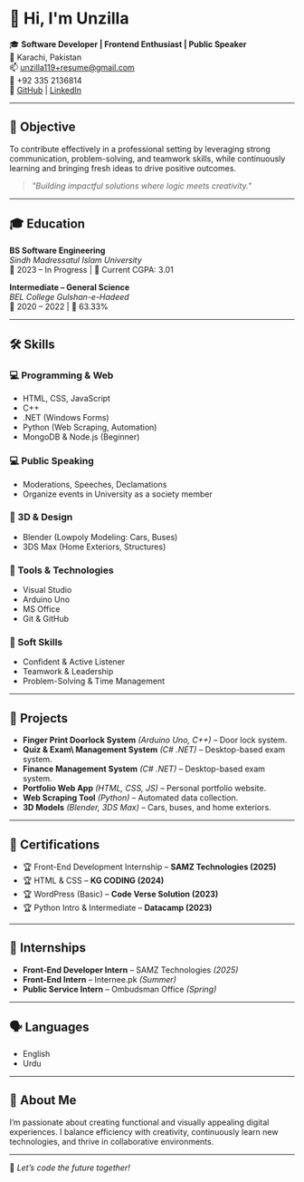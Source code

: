 # 👋 Hi, I'm Unzilla  

🎓 **Software Developer | Frontend Enthusiast | Public Speaker**  
📍 Karachi, Pakistan  
📫 unzilla119+resume@gmail.com  
📱 +92 335 2136814  
🔗 [GitHub](https://github.com/Its-unzilla) | [LinkedIn](https://www.linkedin.com/in/unzilla-2737a328a/)  

---

## 🧠 Objective  

To contribute effectively in a professional setting by leveraging strong communication, problem-solving, and teamwork skills, while continuously learning and bringing fresh ideas to drive positive outcomes.  

> *"Building impactful solutions where logic meets creativity."*  

---

## 🎓 Education  

**BS Software Engineering**  
*Sindh Madressatul Islam University*  
📅 2023 – In Progress | 🎯 Current CGPA: 3.01  

**Intermediate – General Science**  
*BEL College Gulshan-e-Hadeed*  
📅 2020 – 2022 | 🧪 63.33%  

---

## 🛠️ Skills  

### 💻 Programming & Web  
- HTML, CSS, JavaScript  
- C++  
- .NET (Windows Forms)  
- Python (Web Scraping, Automation)  
- MongoDB & Node.js (Beginner)  

### 💻 Public Speaking  
- Moderations, Speeches, Declamations
- Organize events in University as a society member   

### 🎨 3D & Design  
- Blender (Lowpoly Modeling: Cars, Buses)  
- 3DS Max (Home Exteriors, Structures)  

### 🧰 Tools & Technologies  
- Visual Studio  
- Arduino Uno  
- MS Office  
- Git & GitHub  

### 🌟 Soft Skills  
- Confident & Active Listener  
- Teamwork & Leadership  
- Problem-Solving & Time Management  

---

## 📁 Projects  

- **Finger Print Doorlock System** *(Arduino Uno, C++)* – Door lock system.  
- **Quiz & Exam\ Management System** *(C# .NET)* – Desktop-based exam system.
-  **Finance Management System** *(C# .NET)* – Desktop-based exam system.
- **Portfolio Web App** *(HTML, CSS, JS)* – Personal portfolio website.  
- **Web Scraping Tool** *(Python)* – Automated data collection.  
- **3D Models** *(Blender, 3DS Max)* – Cars, buses, and home exteriors.  

---

## 📜 Certifications  

- 🏆 Front-End Development Internship – **SAMZ Technologies (2025)**  
- 🏆 HTML & CSS – **KG CODING (2024)**  
- 🏆 WordPress (Basic) – **Code Verse Solution (2023)**  
- 🏆 Python Intro & Intermediate – **Datacamp (2023)**  

---

## 💼 Internships  

- **Front-End Developer Intern** – SAMZ Technologies *(2025)*  
- **Front-End Intern** – Internee.pk *(Summer)*  
- **Public Service Intern** – Ombudsman Office *(Spring)*  

---

## 🗣️ Languages  

- English  
- Urdu  

---

## 🌱 About Me  

I’m passionate about creating functional and visually appealing digital experiences. I balance efficiency with creativity, continuously learn new technologies, and thrive in collaborative environments.  

---

🔧 *Let’s code the future together!*  
